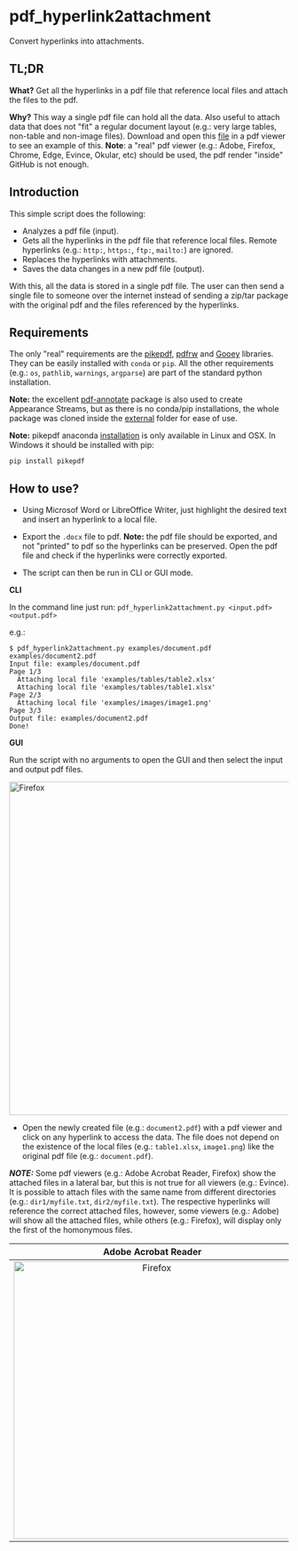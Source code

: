# pdf_hyperlink2attachment

Convert hyperlinks into attachments.


## TL;DR

__What?__ Get all the hyperlinks in a pdf file that reference local files and attach the files to the pdf.

__Why?__ This way a single pdf file can hold all the data. Also useful to attach data that does not "fit" a regular document layout (e.g.: very large tables, non-table and non-image files). Download and open this [file](examples/document2.pdf) in a pdf viewer to see an example of this. __Note__: a "real" pdf viewer (e.g.: Adobe, Firefox, Chrome, Edge, Evince, Okular, etc) should be used, the pdf render "inside" GitHub is not enough.

## Introduction

This simple script does the following:

* Analyzes a pdf file (input).
* Gets all the hyperlinks in the pdf file that reference local files. Remote hyperlinks (e.g.: `http:`, `https:`, `ftp:`, `mailto:`) are ignored.
* Replaces the hyperlinks with attachments.
* Saves the data changes in a new pdf file (output).

With this, all the data is stored in a single pdf file. The user can then send a single file to someone over the internet instead of sending a zip/tar package with the original pdf and the files referenced by the hyperlinks.

## Requirements
The only "real" requirements are the [pikepdf](https://pikepdf.readthedocs.io/en/latest/), [pdfrw](https://github.com/pmaupin/pdfrw) and [Gooey](https://github.com/chriskiehl/Gooey) libraries. They can be easily installed with `conda` or `pip`. All the other requirements (e.g.: `os`, `pathlib`, `warnings`, `argparse`) are part of the standard python installation.

__Note:__ the excellent [pdf-annotate](https://github.com/plangrid/pdf-annotate) package is also used to create Appearance Streams, but as there is no conda/pip installations, the whole package was cloned inside the [external](external/pdf_annotate) folder for ease of use.


__Note:__ pikepdf anaconda [installation](https://anaconda.org/conda-forge/pikepdf) is only available in Linux and OSX. In Windows it should be installed with pip:

```pip install pikepdf```

## How to use?

* Using Microsof Word or LibreOffice Writer, just highlight the desired text and insert an hyperlink to a local file.

* Export the `.docx` file to pdf. __Note:__ the pdf file should be exported, and not "printed" to pdf so the hyperlinks can be preserved. Open the pdf file and check if the hyperlinks were correctly exported.

* The script can then be run in CLI or GUI mode.

__CLI__

In the command line just run: `pdf_hyperlink2attachment.py <input.pdf> <output.pdf>`

e.g.:

```
$ pdf_hyperlink2attachment.py examples/document.pdf examples/document2.pdf
Input file: examples/document.pdf
Page 1/3
  Attaching local file 'examples/tables/table2.xlsx'
  Attaching local file 'examples/tables/table1.xlsx'
Page 2/3
  Attaching local file 'examples/images/image1.png'
Page 3/3
Output file: examples/document2.pdf
Done!
```

__GUI__

Run the script with no arguments to open the GUI and then select the input and output pdf files.

<img src="./images/gui_example.png" alt="Firefox" width="600"/>

* Open the newly created file (e.g.: `document2.pdf`) with a pdf viewer and click on any hyperlink to access the data. The file does not depend on the existence of the local files (e.g.: `table1.xlsx`, `image1.png`) like the original pdf file (e.g.: `document.pdf`).

**_NOTE:_** Some pdf viewers (e.g.: Adobe Acrobat Reader, Firefox) show the attached files in a lateral bar, but this is not true for all viewers (e.g.: Evince). It is possible to attach files with the same name from different directories (e.g.: `dir1/myfile.txt`, `dir2/myfile.txt`). The respective hyperlinks will reference the correct attached files, however, some viewers (e.g.: Adobe) will show all the attached files, while others (e.g.: Firefox), will display only the first of the homonymous files.

Adobe Acrobat Reader       |  Firefox
:-------------------------:|:-------------------------:
<img src="./images/adobe_example.png" alt="Firefox" width="500"/> | <img src="./images/firefox_example.png" alt="Firefox" width="500"/>
